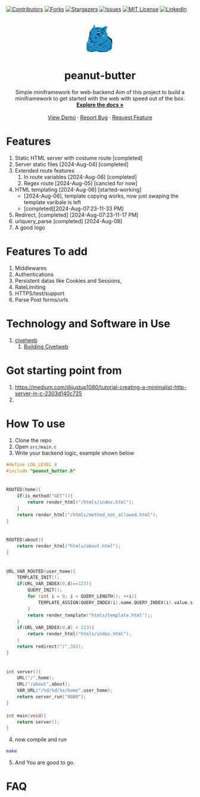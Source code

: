 <a name="readme-top"></a>
[![Contributors][contributors-shield]][contributors-url]
[![Forks][forks-shield]][forks-url]
[![Stargazers][stars-shield]][stars-url]
[![Issues][issues-shield]][issues-url]
[![MIT License][license-shield]][license-url]
[![LinkedIn][linkedin-shield]][linkedin-url]

<br />
<div align="center">
  <a href="https://github.com/leyuskckiran1510/peanut-butter">
    <img src="logo/logo_light_200.png" alt="Logo" width="80" height="80">
  </a>

  <h1 align="center">peanut-butter</h1>
  <p align="center">
   Simple miniframework for web-backend 
Aim of this project to build a miniframework to get started with the 
web with speed out of the box.
    <br />
    <a href="./docs/Readme.md"><strong>Explore the docs »</strong></a>
    <br />
    <br />
    <a href="https://youtu.be/z0w43NbO0GM">View Demo</a>
    ·
    <a href="https://github.com/leyuskckiran1510/peanut-butter/issues">Report Bug</a>
    ·
    <a href="https://github.com/leyuskckiran1510/peanut-butter/issues">Request Feature</a>
  </p>
</div>



# Features
1. Static HTML server with costume route [completed]
2. Server static files [2024-Aug-04] [completed]
3. Extended route features
    1. In route  variables [2024-Aug-06] [completed]
    1. Regex route   [2024-Aug-05] [cancled for now]
4. HTML templating   [2024-Aug-06] [started-working] 
    - [2024-Aug-06], template copying works, now just swaping
        the template varibale is left
    - [completed][2024-Aug-07:23-11-33 PM]
5. Redirect, [completed] [2024-Aug-07:23-11-17 PM]
6. urlquery_parse [completed] [2024-Aug-08]
7. A good logo 

# Features To add
1. Middlewares
2. Authentications
3. Persistent datas like Cookies and Sessions,
4. RateLimiting
5. HTTPS/test/support
6. Parse Post forms/urls
 

# Technology and Software in Use
1. [civetweb](https://github.com/civetweb/civetweb)
    1. [Building Civetweb](./lib/README.md)



# Got starting point from 
1. https://medium.com/@justup1080/tutorial-creating-a-minimalist-http-server-in-c-2303d140c725
2. 


# How To use
1. Clone the repo
2. Open `src/main.c` 
3. Write your backend logic, example shown below

```c
#define LOG_LEVEL 4
#include "peanut_butter.h"


ROUTED(home){
    if(is_method("GET")){
        return render_html("/htmls/index.html");
    }
    return render_html("/htmls/method_not_allowed.html");
}


ROUTED(about){
    return render_html("htmls/about.html");
}


URL_VAR_ROUTED(user_home){    
    TEMPLATE_INIT();
    if(URL_VAR_INDEX(0,d)==123){
        QUERY_INIT();
        for (int i = 0; i < QUERY_LENGTH(); ++i){
            TEMPLATE_ASSIGN(QUERY_INDEX(i).name,QUERY_INDEX(i).value,s);
        }
        return render_template("htmls/template.html");;
    }
    if(URL_VAR_INDEX(0,d) < 123){
        return render_html("htmls/index.html");
    }
    return redirect("/",302);
}


int server(){
    URL("/",home);
    URL("/about",about);
    VAR_URL("/%d/%d/%s/home",user_home);
    return server_run("8080");
}

int main(void){
    return server();
}

```


4. now compile and run
```bash
make
```
5. And You are good to go.





# FAQ




[contributors-shield]: https://img.shields.io/github/contributors/leyuskckiran1510/peanut-butter.svg?style=for-the-badge
[contributors-url]: https://github.com/leyuskckiran1510/peanut-butter/graphs/contributors
[forks-shield]: https://img.shields.io/github/forks/leyuskckiran1510/peanut-butter.svg?style=for-the-badge
[forks-url]: https://github.com/leyuskckiran1510/peanut-butter/network/members
[stars-shield]: https://img.shields.io/github/stars/leyuskckiran1510/peanut-butter.svg?style=for-the-badge
[stars-url]: https://github.com/leyuskckiran1510/peanut-butter/stargazers
[issues-shield]: https://img.shields.io/github/issues/leyuskckiran1510/peanut-butter.svg?style=for-the-badge
[issues-url]: https://github.com/leyuskckiran1510/peanut-butter/issues
[license-shield]: https://img.shields.io/github/license/leyuskckiran1510/peanut-butter.svg?style=for-the-badge
[license-url]: https://github.com/leyuskckiran1510/peanut-butter/blob/master/LICENSE.txt
[linkedin-shield]: https://img.shields.io/badge/-LinkedIn-black.svg?style=for-the-badge&logo=linkedin&colorB=555
[linkedin-url]: https://linkedin.com/in/leyuskc
[logo]: images/screenshot.png

